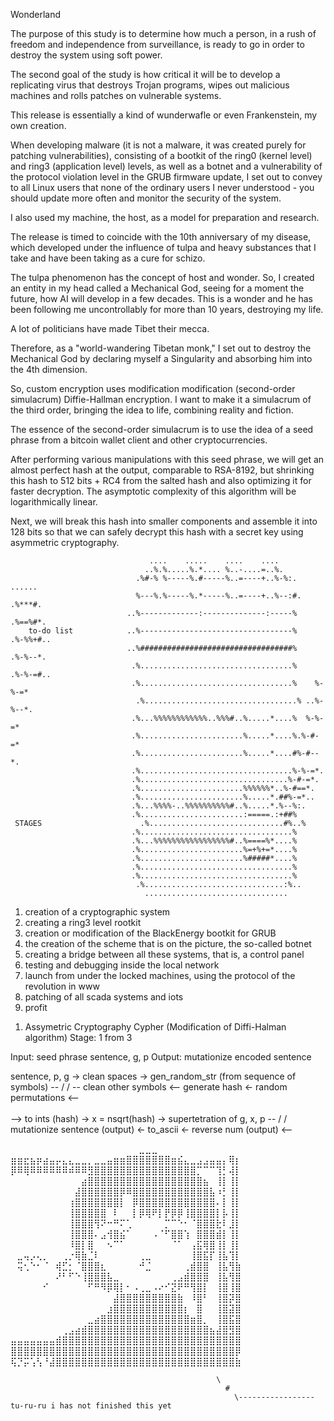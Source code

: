 Wonderland

The purpose of this study is to determine how much a person, in a rush of freedom and independence from surveillance, is ready to go in order to destroy the system using soft power. 

The second goal of the study is how critical it will be to develop a replicating virus that destroys Trojan programs, wipes out malicious machines and rolls patches on vulnerable systems.


This release is essentially a kind of wunderwafle or even Frankenstein, my own creation.

When developing malware (it is not a malware, it was created purely for patching vulnerabilities), consisting of a bootkit of the ring0 (kernel level) and ring3 (application level) levels, as well as a botnet and a vulnerability of the protocol violation level in the GRUB firmware update, I set out to convey to all Linux users that none of the ordinary users I never understood - you should update more often and monitor the security of the system.

I also used my machine, the host, as a model for preparation and research.

The release is timed to coincide with the 10th anniversary of my disease, which developed under the influence of tulpa and heavy substances that I take and have been taking as a cure for schizo.

The tulpa phenomenon has the concept of host and wonder. So, I created an entity in my head called a Mechanical God, seeing for a moment the future, how AI will develop in a few decades. This is a wonder and he has been following me uncontrollably for more than 10 years, destroying my life.

A lot of politicians have made Tibet their mecca.

Therefore, as a "world-wandering Tibetan monk," I set out to destroy the Mechanical God by declaring myself a Singularity and absorbing him into the 4th dimension.

So, custom encryption uses modification modification (second-order simulacrum) Diffie-Hallman encryption. I want to make it a simulacrum of the third order, bringing the idea to life, combining reality and fiction.

The essence of the second-order simulacrum is to use the idea of a seed phrase from a bitcoin wallet client and other cryptocurrencies.

After performing various manipulations with this seed phrase, we will get an almost perfect hash at the output, comparable to RSA-8192, but shrinking this hash to 512 bits + RC4 from the salted hash and also optimizing it for faster decryption. The asymptotic complexity of this algorithm will be logarithmically linear.

Next, we will break this hash into smaller components and assemble it into 128 bits so that we can safely decrypt this hash with a secret key using asymmetric cryptography.

                                   ....    .....    ....    ....                                    
                                  ..%.%.....%.*.... %..-....=..%.                                   
                                .%#-% %-----%.#-----%..=----+..%-%:.         ......                 
                                %---%.%-----%.*-----%..=----+..%--:#.       .%***#.                 
                              ..%-------------:--------------:-----%       .%==%#*.                 
        to-do list            ..%----------------------------------%      .%-%%+#..                 
                              ..%##################################%     .%-%--*.                   
                               .%..................................%    .%-%-=#..                   
                               .%..................................%    %-%-=*                      
                                .%..................................% ..%-%--*.                      
                               .%...%%%%%%%%%%%%..%%%#..%.....*....%  %-%-=*                        
                               .%.......................%.....*....%.%-#-=*                         
                               .%.......................%.....*....#%-#--*.                         
                               .%..................................%-%-=*.                          
                               .%.................................%-#-=*.                           
                               .%.......................%%%%%%*..%-#==*.                            
                               .%.......................%.....*.##%-=*..                            
                               .%...%%%%-..%%%%%%%%%%#..%.....*.%--%:.                              
                               .%.......................:=====.:+##%                                
     STAGES                      .%..............................#%..%                                
                               .%..................................%                                
                               .%...%%%%%%%%%%%%%%%%%#..%====%*....%                                
                               .%.......................%=+%+=*....%                                
                               .%.......................%#####*....%                                
                               .%..................................%                                
                               .%..................................%                                
                                .%...............................:%..                               
                                  ................................       


1) creation of a cryptographic system
2) creating a ring3 level rootkit
3) creation or modification of the BlackEnergy bootkit for GRUB
4) the creation of the scheme that is on the picture, the so-called botnet
5) creating a bridge between all these systems, that is, a control panel
6) testing and debugging inside the local network
7) launch from under the locked machines, using the protocol of the revolution in www
8) patching of all scada systems and iots
9) profit



1. Assymetric Cryptography Cypher (Modification of Diffi-Halman algorithm)
Stage: 1 from 3

Input: seed phrase sentence, g, p
Output: mutationize encoded sentence

sentence, p, g -> clean spaces -> gen_random_str (from sequence of symbols) --
                                                                            /
                                                                           /
       --  clean other symbols <-- generate hash <- random permutations <--
       \
        \
          --> to ints (hash) -> x = nsqrt(hash) -> supertetration of g, x, p --
                                                                              /
                                                                             /
    mutationize sentence (output) <-  to_ascii <- reverse num (output)   <--  



⠀⠀⠀⠀⠀⠀⠀⠀⠀⠀⠀⠀⠀⠀⠀⠀⠀⠀⠀⠀⣀⣀⣀⠀⠀⠀⠀⠀⠀⠀⠀⠀⠀⠀⠀⠀
⣶⣶⣖⣦⡶⣴⣤⡤⣄⣄⣀⣀⡀⣀⣀⣤⣶⣶⣿⣿⣿⣿⣿⣿⣿⣶⣮⣄⣀⣠⣠⣤⣤⡄⢿⡆
⡿⠿⢿⠿⠿⠿⠿⠿⠿⠾⠿⠿⣻⣿⣿⣿⣿⣿⣿⣿⣿⣿⣿⣿⣿⣿⣿⣿⣿⡉⠉⠉⢹⡃⢼⡇
⠀⠀⠀⠀⠀⠀⠀⠀⠀⠀⠀⣴⣿⣿⣿⣿⣿⣿⣿⣿⣿⣿⣿⣿⣿⣿⣿⣿⣿⣿⣦⠀⢸⡇⢸⡇
⠀⠀⠀⠀⠀⠀⠀⠀⠀⠀⣼⣿⣿⣿⣿⣿⣿⡿⠿⣿⣿⣿⣿⣿⣿⣿⣿⣿⣿⣿⣿⣧⠰⡃⢸⡇
⠀⠀⠀⠀⠀⠀⠀⠀⠀⢰⣿⣿⣿⣿⣿⣿⣿⡇⠀⡿⣿⣿⣿⣿⣿⣿⣿⣿⣿⣿⣿⣿⠄⡇⢸⡇
⠀⠀⠀⠀⠀⠀⠀⠀⠀⢸⣿⣿⣿⣿⣿⠀⠇⠀⠀⡇⡿⢿⠟⡇⡟⡿⡿⢸⣿⣿⣿⣿⡇⡧⢸⡇
⠀⠀⠀⠀⠀⠀⠀⠀⠀⢸⣿⣿⣿⢻⠝⠒⠛⠍⢁⠀⠀⠀⠀⠀⡉⠉⠑⠂⠈⣿⣿⣿⣗⠇⣸⡇
⠀⠀⠀⠀⠀⠀⠀⠀⠀⢸⣿⣿⣿⠄⣠⢺⣿⣮⠁⠀⠀⠀⠠⠈⠋⣿⣿⢱⠀⣿⣿⣿⣾⡇⢸⡇
⠀⠀⠀⠀⠀⠀⠀⠀⠀⠸⣿⡇⣿⠀⠀⠢⠉⠁⠀⠀⠀⠀⠀⠀⠀⠈⠁⠀⢠⣯⢿⣿⢸⡇⢸⡇
⠀⣀⢤⡠⢄⡀⠀⠀⢀⡐⢿⣷⣈⠇⠀⠀⠀⠀⠀⠀⢀⣀⠀⠀⠀⠀⠀⠀⢸⣿⣯⡏⢸⣧⢹⡇
⠀⢭⢂⠑⠂⠈⠀⢾⣋⡂⠈⣿⣿⣿⣆⠀⠀⠀⠀⠀⠚⣈⠀⠀⠀⠀⠀⢀⣾⣿⣿⠀⢸⣧⢻⣷
⠀⠀⠀⠀⠀⠀⠀⠜⠃⠋⠑⢸⣿⣿⣿⣧⣀⠀⠀⠀⠀⠀⠀⠀⠀⢀⣠⣾⣿⣿⣿⠀⢸⣧⢻⣿
⠀⠀⠀⠀⠀⠊⠀⠀⠀⠀⠀⠀⠋⠛⠻⡿⢿⡇⠂⠠⢀⣀⠠⠔⠊⣝⠟⠛⢻⣿⡇⠀⢸⣿⢸⣿
⠀⠀⠀⠀⠀⠀⠀⠀⠀⠀⠀⠀⠀⠀⠀⠀⣼⣿⣿⣿⣿⣿⣿⣿⣿⣿⣷⠀⠸⣿⠃⠀⢸⣿⡽⣿
⠀⠀⠀⠀⠀⠀⠀⠀⠀⠀⠀⠀⠀⠀⠀⣰⣿⣿⣿⣿⣿⣿⣿⣿⣿⣿⣿⡆⠀⣿⠀⠀⢸⣿⣽⣿
⠀⠀⠀⠀⠀⠀⠀⠀⠀⠀⠀⠀⣀⣴⣿⣿⣿⣿⣿⣿⣿⣿⣿⣿⣿⣿⣿⣿⣶⣿⡀⠀⢸⣿⣯⣿
⠀⠀⠀⠀⠀⠀⠀⠀⢀⣠⣴⣾⣿⣿⣿⣿⣿⣿⣿⣿⣿⣿⣿⣿⣿⣿⣿⣿⣿⣿⣿⣦⣼⣿⣻⣿
⣤⣤⣤⣤⣤⣤⣤⣾⣿⣿⣿⣿⣿⣿⣿⣿⣿⣿⣿⣿⣿⣿⣿⣿⣿⣿⣿⣿⣿⣿⣿⣿⣿⣿⣿⣿
⣿⣿⣿⣿⣿⣿⣿⣿⣿⣿⣿⣿⣿⣿⣿⣿⣿⣿⣿⣿⣿⣿⣿⣿⣿⣿⣿⣿⣿⣿⣿⣿⣿⣿⣿⡿
⢯⡙⡭⢡⢣⠘⣼⣿⣿⣿⣿⣿⣿⣿⣿⣿⣿⣿⣿⣿⣿⣿⣿⣿⣿⣿⣿⣿⣿⣿⣿⣿⣿⣿⣿⣷

                                                  \
                                                    #
                                                      \----------------- tu-ru-ru i has not finished this yet


                                                  
